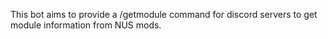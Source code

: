 This bot aims to provide a /getmodule command for discord servers to get module information from NUS mods.